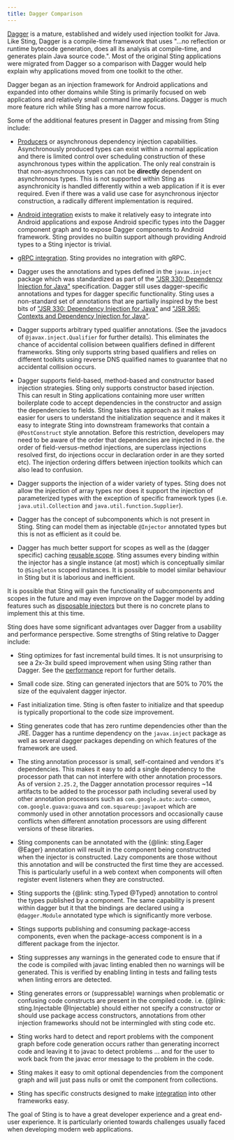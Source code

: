 ```yaml
---
title: Dagger Comparison
---
```


[Dagger](https://github.com/google/dagger) is a mature, established and widely used injection toolkit
for Java. Like Sting, Dagger is a compile-time framework that uses "...no reflection or runtime bytecode
generation, does all its analysis at compile-time, and generates plain Java source code.". Most of the original
Sting applications were migrated from Dagger so a comparison with Dagger would help explain why applications
moved from one toolkit to the other.

Dagger began as an injection framework for Android applications and expanded into other domains while Sting
is primarily focused on web applications and relatively small command line applications. Dagger is much more
feature rich while Sting has a more narrow focus.

Some of the additional features present in Dagger and missing from Sting include:

* [Producers](https://dagger.dev/producers) or asynchronous dependency injection capabilities. Asynchronously
  produced types can exist within a normal application and there is limited control over scheduling construction
  of these asynchronous types within the application. The only real constrain is that non-asynchronous types
  can not be **directly** dependent on asynchronous types. This is not supported within Sting as asynchronicity
  is handled differently within a web application if it is ever required. Even if there was a valid use case for
  asynchronous injector construction, a radically different implementation is required.

* [Android integration](https://dagger.dev/android) exists to make it relatively easy to integrate into
  Android applications and expose Android specific types into the Dagger component graph and to expose Dagger
  components to Android framework. Sting provides no builtin support although providing Android types to a
  Sting injector is trivial.

* [gRPC integration](https://dagger.dev/grpc). Sting provides no integration with gRPC.

* Dagger uses the annotations and types defined in the `javax.inject` package which was standardized as part of
  the ["JSR 330: Dependency Injection for Java"](https://jcp.org/en/jsr/detail?id=330) specification. Dagger still
  uses dagger-specific annotations and types for dagger specific functionality. Sting uses a non-standard set of
  annotations that are partially inspired by the best bits of
  ["JSR 330: Dependency Injection for Java"](https://jcp.org/en/jsr/detail?id=330) and
  ["JSR 365: Contexts and Dependency Injection for Java"](https://docs.jboss.org/cdi/spec/2.0/cdi-spec.html).

* Dagger supports arbitrary typed qualifier annotations. (See the javadocs of `@javax.inject.Qualifier` for
  further details). This eliminates the chance of accidental collision between qualifiers defined in different
  frameworks. Sting only supports string based qualifiers and relies on different toolkits using reverse DNS
  qualified names to guarantee that no accidental collision occurs.

* Dagger supports field-based, method-based and constructor based injection strategies. Sting only supports
  constructor based injection. This can result in Sting applications containing more user written boilerplate
  code to accept dependencies in the constructor and assign the dependencies to fields. Sting takes this approach
  as it makes it easier for users to understand the initialization sequence and it makes it easy to integrate
  Sting into downstream frameworks that contain a `@PostConstruct` style annotation. Before this restriction,
  developers may need to be aware of the order that dependencies are injected in (i.e. the order of
  field-versus-method injections, are superclass injections resolved first, do injections occur in declaration
  order in are they sorted etc). The injection ordering differs between injection toolkits which can also lead
  to confusion.

* Dagger supports the injection of a wider variety of types. Sting does not allow the injection of array types
  nor does it support the injection of parameterized types with the exception of specific framework types (i.e.
  `java.util.Collection` and `java.util.function.Supplier`).

* Dagger has the concept of subcomponents which is not present in Sting. Sting can model them as injectable
  `@Injector` annotated types but this is not as efficient as it could be.

* Dagger has much better support for scopes as well as the (dagger specific) caching
  [reusable scope](https://dagger.dev/users-guide#reusable-scope). Sting assumes every binding within the
  injector has a single instance (at most) which is conceptually similar to `@Singleton` scoped instances. It is
  possible to model similar behaviour in Sting but it is laborious and inefficient.

It is possible that Sting will gain the functionality of subcomponents and scopes in the future and may even
improve on the Dagger model by adding features such as
[disposable injectors](https://github.com/sting-ioc/sting/issues/4) but there is no concrete plans to implement
this at this time.

Sting does have some significant advantages over Dagger from a usability and performance perspective. Some
strengths of Sting relative to Dagger include:

* Sting optimizes for fast incremental build times. It is not unsurprising to see a 2x-3x build speed improvement
  when using Sting rather than Dagger. See the [performance](performance.md) report for further details.

* Small code size. Sting can generated injectors that are 50% to 70% the size of the equivalent dagger injector.

* Fast initialization time. Sting is often faster to initialize and that speedup is typically proportional
  to the code size improvement.

* Sting generates code that has zero runtime dependencies other than the JRE. Dagger has a runtime dependency
  on the `javax.inject` package as well as several dagger packages depending on which features of the framework
  are used.

* The sting annotation processor is small, self-contained and vendors it's dependencies. This makes it easy to add
  a single dependency to the processor path that can not interfere with other annotation processors. As of version
  `2.25.2`, the Dagger annotation processor requires ~14 artifacts to be added to the processor path including several
  used by other annotation processors such as `com.google.auto:auto-common`, `com.google.guava:guava` and
  `com.squareup:javapoet` which are commonly used in other annotation processors and occasionally cause conflicts
  when different annotation processors are using different versions of these libraries.

* Sting components can be annotated with the {@link: sting.Eager @Eager} annotation will result in the component being
  constructed when the injector is constructed. Lazy components are those without this annotation and will be
  constructed the first time they are accessed. This is particularly useful in a web context when components will
  often register event listeners when they are constructed.

* Sting supports the {@link: sting.Typed @Typed} annotation to control the types published by a component. The same
  capability is present within dagger but it that the bindings are declared using a `@dagger.Module` annotated
  type which is significantly more verbose.

* Stings supports publishing and consuming package-access components, even when the package-access component is in
  a different package from the injector.

* Sting suppresses any warnings in the generated code to ensure that if the code is compiled with javac linting
  enabled then no warnings will be generated. This is verified by enabling linting in tests and failing tests
  when linting errors are detected.

* Sting generates errors or (suppressable) warnings when problematic or confusing code constructs are present in
  the compiled code. i.e. {@link: sting.Injectable @Injectable} should either not specify a constructor or should
  use package access constructors, annotations from other injection frameworks should not be intermingled with
  sting code etc.

* Sting works hard to detect and report problems with the component graph before code generation occurs rather
  than generating incorrect code and leaving it to javac to detect problems ... and for the user to work back
  from the javac error message to the problem in the code.

* Sting makes it easy to omit optional dependencies from the component graph and will just pass nulls or omit
  the component from collections.

* Sting has specific constructs designed to make [integration](framework_integration.md) into other frameworks easy.

The goal of Sting is to have a great developer experience and a great end-user experience. It is particularly
oriented towards challenges usually faced when developing modern web applications.
